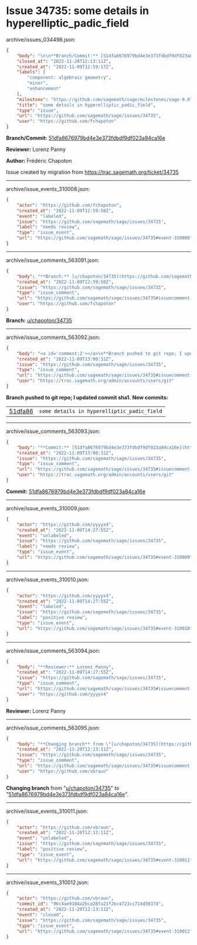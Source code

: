 # Issue 34735: some details in hyperelliptic_padic_field

archive/issues_034498.json:
```json
{
    "body": "\n\n**Branch/Commit:** [51dfa8676979bd4e3e373fdbdf9df023a84ca16e](https://github.com/sagemath/sagetrac-mirror/commit/51dfa8676979bd4e3e373fdbdf9df023a84ca16e)\n\n**Reviewer:** Lorenz Panny\n\n**Author:** Fr\u00e9d\u00e9ric Chapoton\n\nIssue created by migration from https://trac.sagemath.org/ticket/34735\n\n",
    "closed_at": "2022-11-20T12:13:11Z",
    "created_at": "2022-11-09T12:59:17Z",
    "labels": [
        "component: algebraic geometry",
        "minor",
        "enhancement"
    ],
    "milestone": "https://github.com/sagemath/sage/milestones/sage-9.8",
    "title": "some details in hyperelliptic_padic_field",
    "type": "issue",
    "url": "https://github.com/sagemath/sage/issues/34735",
    "user": "https://github.com/fchapoton"
}
```


**Branch/Commit:** [51dfa8676979bd4e3e373fdbdf9df023a84ca16e](https://github.com/sagemath/sagetrac-mirror/commit/51dfa8676979bd4e3e373fdbdf9df023a84ca16e)

**Reviewer:** Lorenz Panny

**Author:** Frédéric Chapoton

Issue created by migration from https://trac.sagemath.org/ticket/34735





---

archive/issue_events_310008.json:
```json
{
    "actor": "https://github.com/fchapoton",
    "created_at": "2022-11-09T12:59:50Z",
    "event": "labeled",
    "issue": "https://github.com/sagemath/sage/issues/34735",
    "label": "needs review",
    "type": "issue_event",
    "url": "https://github.com/sagemath/sage/issues/34735#event-310008"
}
```



---

archive/issue_comments_563091.json:
```json
{
    "body": "**Branch:** [u/chapoton/34735](https://github.com/sagemath/sagetrac-mirror/tree/u/chapoton/34735)",
    "created_at": "2022-11-09T12:59:50Z",
    "issue": "https://github.com/sagemath/sage/issues/34735",
    "type": "issue_comment",
    "url": "https://github.com/sagemath/sage/issues/34735#issuecomment-563091",
    "user": "https://github.com/fchapoton"
}
```

**Branch:** [u/chapoton/34735](https://github.com/sagemath/sagetrac-mirror/tree/u/chapoton/34735)



---

archive/issue_comments_563092.json:
```json
{
    "body": "<a id='comment:2'></a>\n**Branch pushed to git repo; I updated commit sha1.** **New commits:**\n<table><tr><td><a href=\"https://github.com/sagemath/sagetrac-mirror/commit/51dfa8676979bd4e3e373fdbdf9df023a84ca16e\">51dfa86</a></td><td><code>some details in hyperelliptic_padic_field</code></td></tr></table>\n",
    "created_at": "2022-11-09T13:00:31Z",
    "issue": "https://github.com/sagemath/sage/issues/34735",
    "type": "issue_comment",
    "url": "https://github.com/sagemath/sage/issues/34735#issuecomment-563092",
    "user": "https://trac.sagemath.org/admin/accounts/users/git"
}
```

<a id='comment:2'></a>
**Branch pushed to git repo; I updated commit sha1.** **New commits:**
<table><tr><td><a href="https://github.com/sagemath/sagetrac-mirror/commit/51dfa8676979bd4e3e373fdbdf9df023a84ca16e">51dfa86</a></td><td><code>some details in hyperelliptic_padic_field</code></td></tr></table>




---

archive/issue_comments_563093.json:
```json
{
    "body": "**Commit:** [51dfa8676979bd4e3e373fdbdf9df023a84ca16e](https://github.com/sagemath/sagetrac-mirror/commit/51dfa8676979bd4e3e373fdbdf9df023a84ca16e)",
    "created_at": "2022-11-09T13:00:31Z",
    "issue": "https://github.com/sagemath/sage/issues/34735",
    "type": "issue_comment",
    "url": "https://github.com/sagemath/sage/issues/34735#issuecomment-563093",
    "user": "https://trac.sagemath.org/admin/accounts/users/git"
}
```

**Commit:** [51dfa8676979bd4e3e373fdbdf9df023a84ca16e](https://github.com/sagemath/sagetrac-mirror/commit/51dfa8676979bd4e3e373fdbdf9df023a84ca16e)



---

archive/issue_events_310009.json:
```json
{
    "actor": "https://github.com/yyyyx4",
    "created_at": "2022-11-09T14:27:55Z",
    "event": "unlabeled",
    "issue": "https://github.com/sagemath/sage/issues/34735",
    "label": "needs review",
    "type": "issue_event",
    "url": "https://github.com/sagemath/sage/issues/34735#event-310009"
}
```



---

archive/issue_events_310010.json:
```json
{
    "actor": "https://github.com/yyyyx4",
    "created_at": "2022-11-09T14:27:55Z",
    "event": "labeled",
    "issue": "https://github.com/sagemath/sage/issues/34735",
    "label": "positive review",
    "type": "issue_event",
    "url": "https://github.com/sagemath/sage/issues/34735#event-310010"
}
```



---

archive/issue_comments_563094.json:
```json
{
    "body": "**Reviewer:** Lorenz Panny",
    "created_at": "2022-11-09T14:27:55Z",
    "issue": "https://github.com/sagemath/sage/issues/34735",
    "type": "issue_comment",
    "url": "https://github.com/sagemath/sage/issues/34735#issuecomment-563094",
    "user": "https://github.com/yyyyx4"
}
```

**Reviewer:** Lorenz Panny



---

archive/issue_comments_563095.json:
```json
{
    "body": "**Changing branch** from \"[u/chapoton/34735](https://github.com/sagemath/sagetrac-mirror/tree/u/chapoton/34735)\" to \"[51dfa8676979bd4e3e373fdbdf9df023a84ca16e](https://github.com/sagemath/sagetrac-mirror/commit/51dfa8676979bd4e3e373fdbdf9df023a84ca16e)\".",
    "created_at": "2022-11-20T12:13:11Z",
    "issue": "https://github.com/sagemath/sage/issues/34735",
    "type": "issue_comment",
    "url": "https://github.com/sagemath/sage/issues/34735#issuecomment-563095",
    "user": "https://github.com/vbraun"
}
```

**Changing branch** from "[u/chapoton/34735](https://github.com/sagemath/sagetrac-mirror/tree/u/chapoton/34735)" to "[51dfa8676979bd4e3e373fdbdf9df023a84ca16e](https://github.com/sagemath/sagetrac-mirror/commit/51dfa8676979bd4e3e373fdbdf9df023a84ca16e)".



---

archive/issue_events_310011.json:
```json
{
    "actor": "https://github.com/vbraun",
    "created_at": "2022-11-20T12:13:11Z",
    "event": "unlabeled",
    "issue": "https://github.com/sagemath/sage/issues/34735",
    "label": "positive review",
    "type": "issue_event",
    "url": "https://github.com/sagemath/sage/issues/34735#event-310011"
}
```



---

archive/issue_events_310012.json:
```json
{
    "actor": "https://github.com/vbraun",
    "commit_id": "96c4ae9184a2bca28fa21f2bc4723cc714d5037d",
    "created_at": "2022-11-20T12:13:11Z",
    "event": "closed",
    "issue": "https://github.com/sagemath/sage/issues/34735",
    "type": "issue_event",
    "url": "https://github.com/sagemath/sage/issues/34735#event-310012"
}
```
